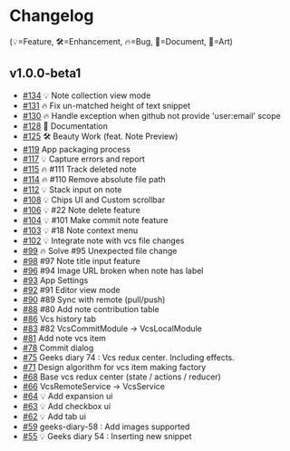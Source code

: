 # Changelog

(💡=Feature, 🛠=Enhancement, 🔥=Bug, 📖=Document, 🎨=Art)

## v1.0.0-beta1
- [#134](https://github.com/seokju-na/geeks-diary/pull/134) 💡 Note collection view mode
- [#131](https://github.com/seokju-na/geeks-diary/pull/131) 🔥 Fix un-matched height of text snippet
- [#130](https://github.com/seokju-na/geeks-diary/pull/130) 🔥 Handle exception when github not provide 'user:email' scope
- [#128](https://github.com/seokju-na/geeks-diary/pull/128) 📖 Documentation
- [#125](https://github.com/seokju-na/geeks-diary/pull/125) 🛠 Beauty Work (feat. Note Preview)
- [#119](https://github.com/seokju-na/geeks-diary/pull/119) App packaging process
- [#117](https://github.com/seokju-na/geeks-diary/pull/117) 💡 Capture errors and report
- [#115](https://github.com/seokju-na/geeks-diary/pull/115) 🔥 #111 Track deleted note
- [#114](https://github.com/seokju-na/geeks-diary/pull/114) 🔥 #110 Remove absolute file path
- [#112](https://github.com/seokju-na/geeks-diary/pull/112) 💡 Stack input on note
- [#108](https://github.com/seokju-na/geeks-diary/pull/108) 💡 Chips UI and Custom scrollbar
- [#106](https://github.com/seokju-na/geeks-diary/pull/106) 💡 #22 Note delete feature
- [#104](https://github.com/seokju-na/geeks-diary/pull/104) 💡 #101 Make commit note feature
- [#103](https://github.com/seokju-na/geeks-diary/pull/103) 💡 #18 Note context menu
- [#102](https://github.com/seokju-na/geeks-diary/pull/102) 💡 Integrate note with vcs file changes
- [#99](https://github.com/seokju-na/geeks-diary/pull/99) 🔥 Solve #95 Unexpected file change
- [#98](https://github.com/seokju-na/geeks-diary/pull/98) #97 Note title input feature
- [#96](https://github.com/seokju-na/geeks-diary/pull/96) #94 Image URL broken when note has label
- [#93](https://github.com/seokju-na/geeks-diary/pull/93) App Settings
- [#92](https://github.com/seokju-na/geeks-diary/pull/92) #91 Editor view mode
- [#90](https://github.com/seokju-na/geeks-diary/pull/90) #89 Sync with remote (pull/push)
- [#88](https://github.com/seokju-na/geeks-diary/pull/88) #80 Add note contribution table
- [#86](https://github.com/seokju-na/geeks-diary/pull/86) Vcs history tab
- [#83](https://github.com/seokju-na/geeks-diary/pull/83) #82 VcsCommitModule -> VcsLocalModule
- [#81](https://github.com/seokju-na/geeks-diary/pull/81) Add note vcs item
- [#78](https://github.com/seokju-na/geeks-diary/pull/78) Commit dialog
- [#75](https://github.com/seokju-na/geeks-diary/pull/75) Geeks diary 74 : Vcs redux center. Including effects.
- [#71](https://github.com/seokju-na/geeks-diary/pull/71) Design algorithm for vcs item making factory
- [#68](https://github.com/seokju-na/geeks-diary/pull/68) Base vcs redux center (state / actions / reducer)
- [#66](https://github.com/seokju-na/geeks-diary/pull/66) VcsRemoteService -> VcsService
- [#64](https://github.com/seokju-na/geeks-diary/pull/64) 💡 Add expansion ui
- [#63](https://github.com/seokju-na/geeks-diary/pull/63) 💡 Add checkbox ui
- [#62](https://github.com/seokju-na/geeks-diary/pull/62) 💡 Add tab ui
- [#59](https://github.com/seokju-na/geeks-diary/pull/59) geeks-diary-58 : Add images supported
- [#55](https://github.com/seokju-na/geeks-diary/pull/55) 💡 Geeks diary 54 : Inserting new snippet
